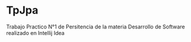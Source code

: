 # TpJpa
Trabajo Practico N°1 de Persitencia de la materia Desarrollo de Software realizado en Intellij Idea

